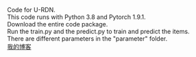 Code for U-RDN.  
This code runs with Python 3.8 and Pytorch 1.9.1.  
Download the entire code package.  
Run the train.py and the predict.py to train and predict the items.  
There are different parameters in the "parameter" folder.  
[我的博客](http://blog.csdn.net/guodongxiaren "悬停显示")
